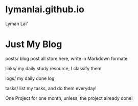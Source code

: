 lymanlai.github.io
==================

Lyman Lai'

# Just My Blog

posts/  blog post all store here, write in Markdown formate

links/  my daily study resource, I classify them

logs/  my daily done log

tasks/ list my tasks, and do them everyday!



One Project for one month, unless, the project already done!